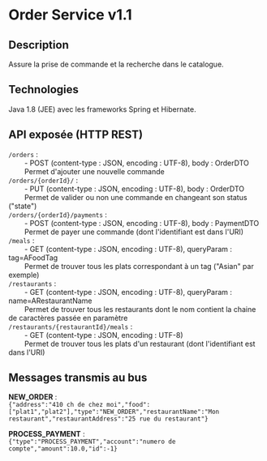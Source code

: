 # Order Service v1.1

## Description

Assure la prise de commande et la recherche dans le catalogue.

## Technologies

Java 1.8 (JEE) avec les frameworks Spring et Hibernate.

## API exposée (HTTP REST)

`/orders` :  
&nbsp;&nbsp;&nbsp;&nbsp;&nbsp;&nbsp;&nbsp;&nbsp;- POST (content-type : JSON, encoding : UTF-8), body : OrderDTO  
&nbsp;&nbsp;&nbsp;&nbsp;&nbsp;&nbsp;&nbsp;&nbsp;Permet d'ajouter une nouvelle commande  
`/orders/{orderId}/` :  
&nbsp;&nbsp;&nbsp;&nbsp;&nbsp;&nbsp;&nbsp;&nbsp;- PUT (content-type : JSON, encoding : UTF-8), body : OrderDTO  
&nbsp;&nbsp;&nbsp;&nbsp;&nbsp;&nbsp;&nbsp;&nbsp;Permet de valider ou non une commande en changeant son status ("state")  
`/orders/{orderId}/payments` :  
&nbsp;&nbsp;&nbsp;&nbsp;&nbsp;&nbsp;&nbsp;&nbsp;- POST (content-type : JSON, encoding : UTF-8), body : PaymentDTO  
&nbsp;&nbsp;&nbsp;&nbsp;&nbsp;&nbsp;&nbsp;&nbsp;Permet de payer une commande (dont l'identifiant est dans l'URI)  
`/meals` :  
&nbsp;&nbsp;&nbsp;&nbsp;&nbsp;&nbsp;&nbsp;&nbsp;- GET (content-type : JSON, encoding : UTF-8), queryParam : tag=AFoodTag  
&nbsp;&nbsp;&nbsp;&nbsp;&nbsp;&nbsp;&nbsp;&nbsp;Permet de trouver tous les plats correspondant à un tag ("Asian" par exemple)  
`/restaurants` :  
&nbsp;&nbsp;&nbsp;&nbsp;&nbsp;&nbsp;&nbsp;&nbsp;- GET (content-type : JSON, encoding : UTF-8), queryParam : name=ARestaurantName  
&nbsp;&nbsp;&nbsp;&nbsp;&nbsp;&nbsp;&nbsp;&nbsp;Permet de trouver tous les restaurants dont le nom contient la chaine de caractères passée en paramètre  
`/restaurants/{restaurantId}/meals` :  
&nbsp;&nbsp;&nbsp;&nbsp;&nbsp;&nbsp;&nbsp;&nbsp;- GET (content-type : JSON, encoding : UTF-8)  
&nbsp;&nbsp;&nbsp;&nbsp;&nbsp;&nbsp;&nbsp;&nbsp;Permet de trouver tous les plats d'un restaurant (dont l'identifiant est dans l'URI)

## Messages transmis au bus

**NEW_ORDER** :  
`{"address":"410 ch de chez moi","food":["plat1","plat2"],"type":"NEW_ORDER","restaurantName":"Mon restaurant","restaurantAddress":"25 rue du restaurant"}`

**PROCESS_PAYMENT** :  
`{"type":"PROCESS_PAYMENT","account":"numero de compte","amount":10.0,"id":-1}`
